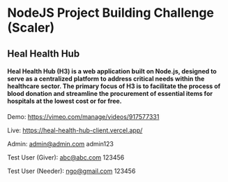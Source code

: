 # NodeJS Project Building Challenge (Scaler)

## Heal Health Hub
#### Heal Health Hub (H3) is a web application built on Node.js, designed to serve as a centralized platform to address critical needs within the healthcare sector. The primary focus of H3 is to facilitate the process of blood donation and streamline the procurement of essential items for hospitals at the lowest cost or for free.

Demo:
https://vimeo.com/manage/videos/917577331

Live:
https://heal-health-hub-client.vercel.app/

Admin:
admin@admin.com
admin123

Test User (Giver):
abc@abc.com
123456

Test User (Needer):
ngo@gmail.com
123456
